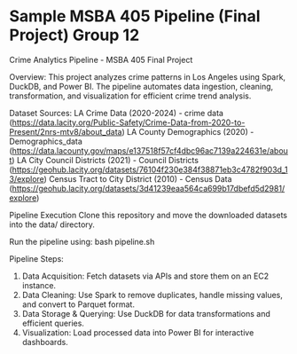 # Sample MSBA 405 Pipeline (Final Project) Group 12

Crime Analytics Pipeline - MSBA 405 Final Project

Overview:
This project analyzes crime patterns in Los Angeles using Spark, DuckDB, and Power BI. The pipeline automates data ingestion, cleaning, transformation, and visualization for efficient crime trend analysis.

Dataset Sources:
LA Crime Data (2020-2024) - crime data (https://data.lacity.org/Public-Safety/Crime-Data-from-2020-to-Present/2nrs-mtv8/about_data)
LA County Demographics (2020) - Demographics_data (https://data.lacounty.gov/maps/e137518f57cf4dbc96ac7139a224631e/about)
LA City Council Districts (2021) - Council Districts (https://geohub.lacity.org/datasets/76104f230e384f38871eb3c4782f903d_13/explore) 
Census Tract to City District (2010) - Census Data (https://geohub.lacity.org/datasets/3d41239eaa564ca699b17dbefd5d2981/explore)

Pipeline Execution
Clone this repository and move the downloaded datasets into the data/ directory.

Run the pipeline using: bash pipeline.sh


Pipeline Steps:
1. Data Acquisition: Fetch datasets via APIs and store them on an EC2 instance.
2. Data Cleaning: Use Spark to remove duplicates, handle missing values, and convert to Parquet format.
3. Data Storage & Querying: Use DuckDB for data transformations and efficient queries.
4. Visualization: Load processed data into Power BI for interactive dashboards.

